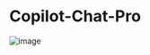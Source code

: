 # Copilot-Chat-Pro
![image](https://github.com/qzxtu/Copilot-Chat-Pro/assets/69091361/50eeff88-e836-4ab6-8db7-43346f0c6229)

